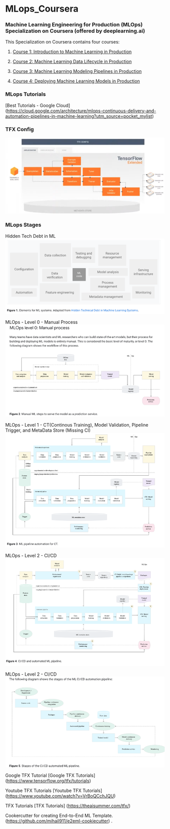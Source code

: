 
# MLops_Coursera
### Machine Learning Engineering for Production (MLOps) Specialization on Coursera (offered by deeplearning.ai)


This Specialization on Coursera contains four courses:

1. [Course 1: Introduction to Machine Learning in Production](https://www.coursera.org/learn/introduction-to-machine-learning-in-production?specialization=machine-learning-engineering-for-production-mlops)

2. [Course 2: Machine Learning Data Lifecycle in Production](https://www.coursera.org/learn/machine-learning-data-lifecycle-in-production?specialization=machine-learning-engineering-for-production-mlops)

3. [Course 3: Machine Learning Modeling Pipelines in Production](https://www.coursera.org/learn/machine-learning-modeling-pipelines-in-production?specialization=machine-learning-engineering-for-production-mlops)

4. [Course 4: Deploying Machine Learning Models in Production](https://www.coursera.org/learn/deploying-machine-learning-models-in-production?specialization=machine-learning-engineering-for-production-mlops)






### MLops Tutorials

[Best Tutorials - Google Cloud] (https://cloud.google.com/architecture/mlops-continuous-delivery-and-automation-pipelines-in-machine-learning?utm_source=pocket_mylist)




### TFX Config

![TFX Config](Notes/Misc/TFX.png)



### MLops Stages

Hidden Tech Debt in ML
![Hidden Tech Debt in ML](Notes/Misc/Tech_Debt.png)


MLOps - Level 0 - Manual Process
![MLOps - Level 0](Notes/Misc/level_0.png)


MLOps - Level 1 - CT(Continous Training), Model Validation, Pipeline Trigger, and MetaData Store (Missing CI)
![MLOps - Level 1](Notes/Misc/level_1.png)


MLOps - Level 2 - CI/CD
![MLOps - Level 2](Notes/Misc/level_2.png)


MLOps - Level 2 - CI/CD
![MLOps - Level 2](Notes/Misc/CI_CD.png)






Google TFX Tutorial
[Google TFX Tutorials] (https://www.tensorflow.org/tfx/tutorials)




Youtube TFX Tutorials
[Youtube TFX Tutorials] (https://www.youtube.com/watch?v=VrBoQCchJQU)





TFX Tutorials
[TFX Tutorials] (https://theaisummer.com/tfx/)




Cookercutter for creating End-to-End ML Template.
(https://github.com/mihail911/e2eml-cookiecutter)
.






